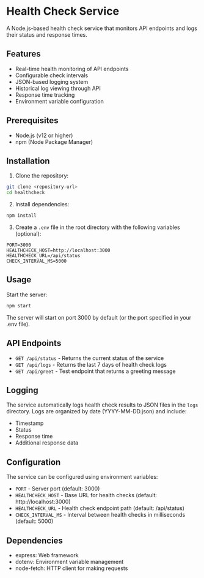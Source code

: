 # Health Check Service

A Node.js-based health check service that monitors API endpoints and logs their status and response times.

## Features

- Real-time health monitoring of API endpoints
- Configurable check intervals
- JSON-based logging system
- Historical log viewing through API
- Response time tracking
- Environment variable configuration

## Prerequisites

- Node.js (v12 or higher)
- npm (Node Package Manager)

## Installation

1. Clone the repository:
```bash
git clone <repository-url>
cd healthcheck
```

2. Install dependencies:
```bash
npm install
```

3. Create a `.env` file in the root directory with the following variables (optional):
```env
PORT=3000
HEALTHCHECK_HOST=http://localhost:3000
HEALTHCHECK_URL=/api/status
CHECK_INTERVAL_MS=5000
```

## Usage

Start the server:
```bash
npm start
```

The server will start on port 3000 by default (or the port specified in your .env file).

## API Endpoints

- `GET /api/status` - Returns the current status of the service
- `GET /api/logs` - Returns the last 7 days of health check logs
- `GET /api/greet` - Test endpoint that returns a greeting message

## Logging

The service automatically logs health check results to JSON files in the `logs` directory. Logs are organized by date (YYYY-MM-DD.json) and include:
- Timestamp
- Status
- Response time
- Additional response data

## Configuration

The service can be configured using environment variables:

- `PORT` - Server port (default: 3000)
- `HEALTHCHECK_HOST` - Base URL for health checks (default: http://localhost:3000)
- `HEALTHCHECK_URL` - Health check endpoint path (default: /api/status)
- `CHECK_INTERVAL_MS` - Interval between health checks in milliseconds (default: 5000)

## Dependencies

- express: Web framework
- dotenv: Environment variable management
- node-fetch: HTTP client for making requests

